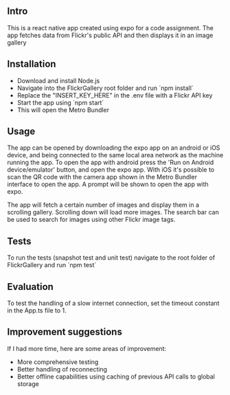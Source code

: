 ## Intro
This is a react native app created using expo for a code assignment. The app fetches data from Flickr's public API and then displays it in an image gallery

## Installation
- Download and install Node.js
- Navigate into the FlickrGallery root folder and run ´npm install´
- Replace the "INSERT_KEY_HERE" in the .env file with a Flickr API key
- Start the app using ´npm start´
- This will open the Metro Bundler

## Usage
The app can be opened by downloading the expo app on an android or iOS device, and being connected to the same local area network as the machine running the app. To open the app with android press the 'Run on Android device/emulator' button, and open the expo app. With iOS it's possible to scan the QR code with the camera app shown in the Metro Bundler interface to open the app. A prompt will be shown to open the app with expo. 

The app will fetch a certain number of images and display them in a scrolling gallery. Scrolling down will load more images. The search bar can be used to search for images using other Flickr image tags.

## Tests
To run the tests (snapshot test and unit test) navigate to the root folder of FlickrGallery and run ´npm test´

## Evaluation
To test the handling of a slow internet connection, set the timeout constant in the App.ts file to 1.

## Improvement suggestions
If I had more time, here are some areas of improvement:
- More comprehensive testing
- Better handling of reconnecting
- Better offline capabilities using caching of previous API calls to global storage